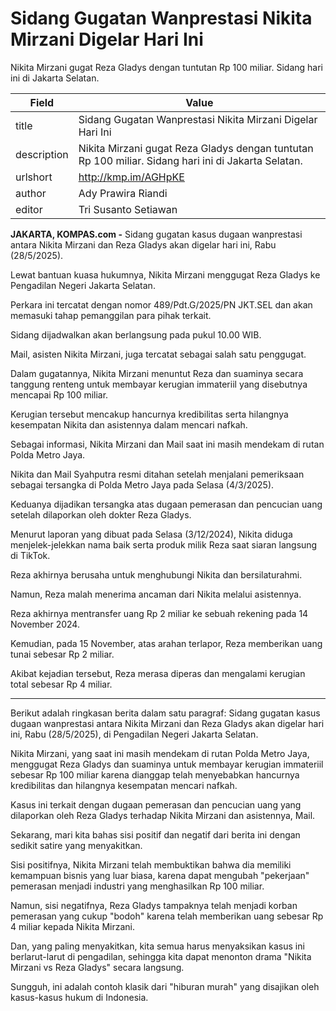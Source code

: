 # Sidang Gugatan Wanprestasi Nikita Mirzani Digelar Hari Ini

Nikita Mirzani gugat Reza Gladys dengan tuntutan Rp 100 miliar. Sidang hari ini di Jakarta Selatan.

| Field       | Value                                                       |
|-------------|-------------------------------------------------------------|
| title       | Sidang Gugatan Wanprestasi Nikita Mirzani Digelar Hari Ini |
| description | Nikita Mirzani gugat Reza Gladys dengan tuntutan Rp 100 miliar. Sidang hari ini di Jakarta Selatan. |
| urlshort    | http://kmp.im/AGHpKE |
| author      | Ady Prawira Riandi |
| editor      | Tri Susanto Setiawan |

**JAKARTA, KOMPAS.com -** Sidang gugatan kasus dugaan wanprestasi antara Nikita Mirzani dan Reza Gladys akan digelar hari ini, Rabu (28/5/2025).

Lewat bantuan kuasa hukumnya, Nikita Mirzani menggugat Reza Gladys ke Pengadilan Negeri Jakarta Selatan.

Perkara ini tercatat dengan nomor 489/Pdt.G/2025/PN JKT.SEL dan akan memasuki tahap pemanggilan para pihak terkait.

Sidang dijadwalkan akan berlangsung pada pukul 10.00 WIB.

Mail, asisten Nikita Mirzani, juga tercatat sebagai salah satu penggugat.

Dalam gugatannya, Nikita Mirzani menuntut Reza dan suaminya secara tanggung renteng untuk membayar kerugian immateriil yang disebutnya mencapai Rp 100 miliar.

Kerugian tersebut mencakup hancurnya kredibilitas serta hilangnya kesempatan Nikita dan asistennya dalam mencari nafkah.

Sebagai informasi, Nikita Mirzani dan Mail saat ini masih mendekam di rutan Polda Metro Jaya.

Nikita dan Mail Syahputra resmi ditahan setelah menjalani pemeriksaan sebagai tersangka di Polda Metro Jaya pada Selasa (4/3/2025).

Keduanya dijadikan tersangka atas dugaan pemerasan dan pencucian uang setelah dilaporkan oleh dokter Reza Gladys.

Menurut laporan yang dibuat pada Selasa (3/12/2024), Nikita diduga menjelek-jelekkan nama baik serta produk milik Reza saat siaran langsung di TikTok.

Reza akhirnya berusaha untuk menghubungi Nikita dan bersilaturahmi.

Namun, Reza malah menerima ancaman dari Nikita melalui asistennya.

Reza akhirnya mentransfer uang Rp 2 miliar ke sebuah rekening pada 14 November 2024.

Kemudian, pada 15 November, atas arahan terlapor, Reza memberikan uang tunai sebesar Rp 2 miliar.

Akibat kejadian tersebut, Reza merasa diperas dan mengalami kerugian total sebesar Rp 4 miliar.

---
Berikut adalah ringkasan berita dalam satu paragraf: Sidang gugatan kasus dugaan wanprestasi antara Nikita Mirzani dan Reza Gladys akan digelar hari ini, Rabu (28/5/2025), di Pengadilan Negeri Jakarta Selatan.

 Nikita Mirzani, yang saat ini masih mendekam di rutan Polda Metro Jaya, menggugat Reza Gladys dan suaminya untuk membayar kerugian immateriil sebesar Rp 100 miliar karena dianggap telah menyebabkan hancurnya kredibilitas dan hilangnya kesempatan mencari nafkah.

 Kasus ini terkait dengan dugaan pemerasan dan pencucian uang yang dilaporkan oleh Reza Gladys terhadap Nikita Mirzani dan asistennya, Mail.



Sekarang, mari kita bahas sisi positif dan negatif dari berita ini dengan sedikit satire yang menyakitkan.

 Sisi positifnya, Nikita Mirzani telah membuktikan bahwa dia memiliki kemampuan bisnis yang luar biasa, karena dapat mengubah "pekerjaan" pemerasan menjadi industri yang menghasilkan Rp 100 miliar.

 Namun, sisi negatifnya, Reza Gladys tampaknya telah menjadi korban pemerasan yang cukup "bodoh" karena telah memberikan uang sebesar Rp 4 miliar kepada Nikita Mirzani.

 Dan, yang paling menyakitkan, kita semua harus menyaksikan kasus ini berlarut-larut di pengadilan, sehingga kita dapat menonton drama "Nikita Mirzani vs Reza Gladys" secara langsung.

 Sungguh, ini adalah contoh klasik dari "hiburan murah" yang disajikan oleh kasus-kasus hukum di Indonesia.

